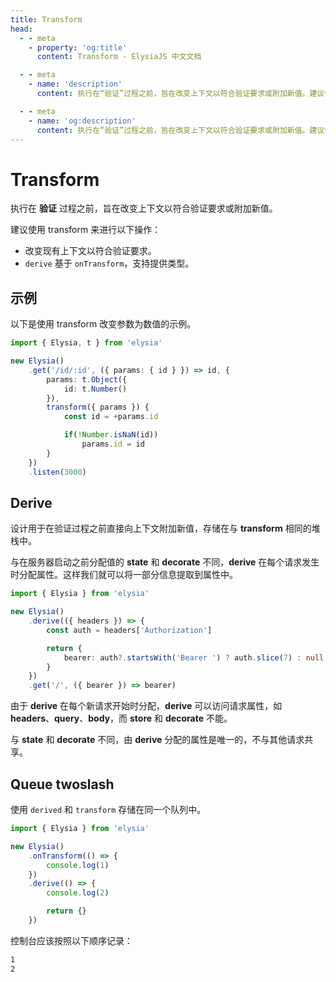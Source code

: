 ```yaml
---
title: Transform
head:
  - - meta
    - property: 'og:title'
      content: Transform - ElysiaJS 中文文档

  - - meta
    - name: 'description'
      content: 执行在“验证”过程之前，旨在改变上下文以符合验证要求或附加新值。建议使用 transform 来进行以下操作：改变现有上下文以符合验证要求。

  - - meta
    - name: 'og:description'
      content: 执行在“验证”过程之前，旨在改变上下文以符合验证要求或附加新值。建议使用 transform 来进行以下操作：改变现有上下文以符合验证要求。
---
```


# Transform

执行在 **验证** 过程之前，旨在改变上下文以符合验证要求或附加新值。

建议使用 transform 来进行以下操作：

- 改变现有上下文以符合验证要求。
- `derive` 基于 `onTransform`，支持提供类型。

## 示例

以下是使用 transform 改变参数为数值的示例。

```typescript twoslash
import { Elysia, t } from 'elysia'

new Elysia()
    .get('/id/:id', ({ params: { id } }) => id, {
        params: t.Object({
            id: t.Number()
        }),
        transform({ params }) {
            const id = +params.id

            if(!Number.isNaN(id))
                params.id = id
        }
    })
    .listen(3000)
```

## Derive

设计用于在验证过程之前直接向上下文附加新值，存储在与 **transform** 相同的堆栈中。

与在服务器启动之前分配值的 **state** 和 **decorate** 不同，**derive** 在每个请求发生时分配属性。这样我们就可以将一部分信息提取到属性中。

```typescript twoslash
import { Elysia } from 'elysia'

new Elysia()
    .derive(({ headers }) => {
        const auth = headers['Authorization']

        return {
            bearer: auth?.startsWith('Bearer ') ? auth.slice(7) : null
        }
    })
    .get('/', ({ bearer }) => bearer)
```

由于 **derive** 在每个新请求开始时分配，**derive** 可以访问请求属性，如 **headers**、**query**、**body**，而 **store** 和 **decorate** 不能。

与 **state** 和 **decorate** 不同，由 **derive** 分配的属性是唯一的，不与其他请求共享。

## Queue twoslash

使用 `derived` 和 `transform` 存储在同一个队列中。

```typescript twoslash
import { Elysia } from 'elysia'

new Elysia()
    .onTransform(() => {
        console.log(1)
    })
    .derive(() => {
        console.log(2)

        return {}
    })
```

控制台应该按照以下顺序记录：

```bash
1
2
```
